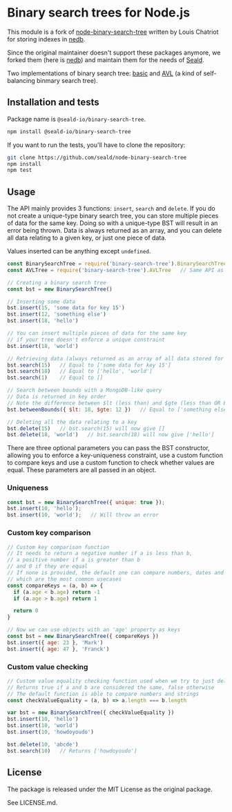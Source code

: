 # Binary search trees for Node.js

This module is a fork
of [node-binary-search-tree](https://github.com/louischatriot/node-binary-search-tree)
written by Louis Chatriot for storing indexes
in [nedb](https://github.com/louischatriot/nedb).

Since the original maintainer doesn't support these packages anymore, we forked
them (here is [nedb](https://github.com/seald/nedb)) and maintain them for the
needs of [Seald](https://www.seald.io).

Two implementations of binary search
tree: [basic](http://en.wikipedia.org/wiki/Binary_search_tree)
and [AVL](http://en.wikipedia.org/wiki/AVL_tree) (a kind of self-balancing
binmary search tree).

## Installation and tests

Package name is `@seald-io/binary-search-tree`.

```bash
npm install @seald-io/binary-search-tree
```

If you want to run the tests, you'll have to clone the repository:

```bash
git clone https://github.com/seald/node-binary-search-tree
npm install
npm test
```

## Usage

The API mainly provides 3 functions: `insert`, `search` and `delete`. If you do
not create a unique-type binary search tree, you can store multiple pieces of
data for the same key. Doing so with a unique-type BST will result in an error
being thrown. Data is always returned as an array, and you can delete all data
relating to a given key, or just one piece of data.

Values inserted can be anything except `undefined`.

```javascript
const BinarySearchTree = require('binary-search-tree').BinarySearchTree
const AVLTree = require('binary-search-tree').AVLTree   // Same API as BinarySearchTree

// Creating a binary search tree
const bst = new BinarySearchTree()

// Inserting some data
bst.insert(15, 'some data for key 15')
bst.insert(12, 'something else')
bst.insert(18, 'hello')

// You can insert multiple pieces of data for the same key
// if your tree doesn't enforce a unique constraint
bst.insert(18, 'world')

// Retrieving data (always returned as an array of all data stored for this key)
bst.search(15)   // Equal to ['some data for key 15']
bst.search(18)   // Equal to ['hello', 'world']
bst.search(1)    // Equal to []

// Search between bounds with a MongoDB-like query
// Data is returned in key order
// Note the difference between $lt (less than) and $gte (less than OR EQUAL)
bst.betweenBounds({ $lt: 18, $gte: 12 })   // Equal to ['something else', 'some data for key 15']

// Deleting all the data relating to a key
bst.delete(15)   // bst.search(15) will now give []
bst.delete(18, 'world')   // bst.search(18) will now give ['hello']
```

There are three optional parameters you can pass the BST constructor, allowing
you to enforce a key-uniqueness constraint, use a custom function to compare
keys and use a custom function to check whether values are equal. These
parameters are all passed in an object.

### Uniqueness

```javascript
const bst = new BinarySearchTree({ unique: true });
bst.insert(10, 'hello');
bst.insert(10, 'world');   // Will throw an error
```

### Custom key comparison

```javascript
// Custom key comparison function
// It needs to return a negative number if a is less than b,
// a positive number if a is greater than b
// and 0 if they are equal
// If none is provided, the default one can compare numbers, dates and strings
// which are the most common usecases
const compareKeys = (a, b) => {
  if (a.age < b.age) return -1
  if (a.age > b.age) return 1

  return 0
}

// Now we can use objects with an 'age' property as keys
const bst = new BinarySearchTree({ compareKeys })
bst.insert({ age: 23 }, 'Mark')
bst.insert({ age: 47 }, 'Franck')
```

### Custom value checking

```javascript
// Custom value equality checking function used when we try to just delete one piece of data
// Returns true if a and b are considered the same, false otherwise
// The default function is able to compare numbers and strings
const checkValueEquality = (a, b) => a.length === b.length

var bst = new BinarySearchTree({ checkValueEquality })
bst.insert(10, 'hello')
bst.insert(10, 'world')
bst.insert(10, 'howdoyoudo')

bst.delete(10, 'abcde')
bst.search(10)   // Returns ['howdoyoudo']
```

## License

The package is released under the MIT License as the original package.

See LICENSE.md.
